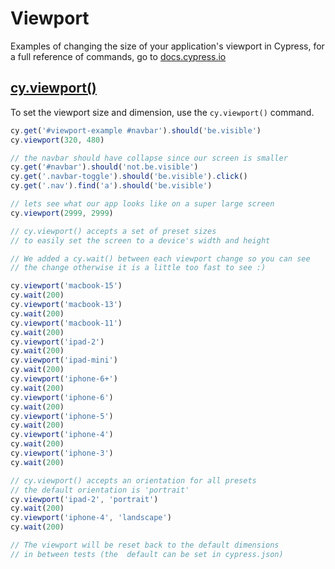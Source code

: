 # Viewport

Examples of changing the size of your application's viewport in Cypress, for a full reference of commands, go to [docs.cypress.io](https://on.cypress.io/api)

## [cy.viewport()](https://on.cypress.io/viewport)

To set the viewport size and dimension, use the `cy.viewport()` command.

<!-- fiddle.export cy.viewport() - set the viewport size and dimension -->

```js
cy.get('#viewport-example #navbar').should('be.visible')
cy.viewport(320, 480)

// the navbar should have collapse since our screen is smaller
cy.get('#navbar').should('not.be.visible')
cy.get('.navbar-toggle').should('be.visible').click()
cy.get('.nav').find('a').should('be.visible')

// lets see what our app looks like on a super large screen
cy.viewport(2999, 2999)

// cy.viewport() accepts a set of preset sizes
// to easily set the screen to a device's width and height

// We added a cy.wait() between each viewport change so you can see
// the change otherwise it is a little too fast to see :)

cy.viewport('macbook-15')
cy.wait(200)
cy.viewport('macbook-13')
cy.wait(200)
cy.viewport('macbook-11')
cy.wait(200)
cy.viewport('ipad-2')
cy.wait(200)
cy.viewport('ipad-mini')
cy.wait(200)
cy.viewport('iphone-6+')
cy.wait(200)
cy.viewport('iphone-6')
cy.wait(200)
cy.viewport('iphone-5')
cy.wait(200)
cy.viewport('iphone-4')
cy.wait(200)
cy.viewport('iphone-3')
cy.wait(200)

// cy.viewport() accepts an orientation for all presets
// the default orientation is 'portrait'
cy.viewport('ipad-2', 'portrait')
cy.wait(200)
cy.viewport('iphone-4', 'landscape')
cy.wait(200)

// The viewport will be reset back to the default dimensions
// in between tests (the  default can be set in cypress.json)
```

<!-- fiddle-end -->
